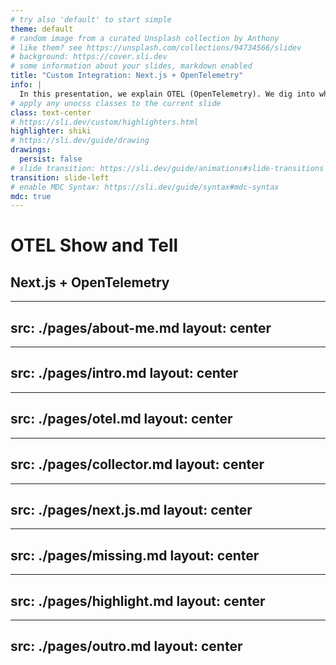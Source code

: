 ```yaml
---
# try also 'default' to start simple
theme: default
# random image from a curated Unsplash collection by Anthony
# like them? see https://unsplash.com/collections/94734566/slidev
# background: https://cover.sli.dev
# some information about your slides, markdown enabled
title: "Custom Integration: Next.js + OpenTelemetry"
info: |
  In this presentation, we explain OTEL (OpenTelemetry). We dig into what it is and why it was created. After that we show how you might integrate OTEL into your Next.js application. It might not be as simple as you think.
# apply any unocss classes to the current slide
class: text-center
# https://sli.dev/custom/highlighters.html
highlighter: shiki
# https://sli.dev/guide/drawing
drawings:
  persist: false
# slide transition: https://sli.dev/guide/animations#slide-transitions
transition: slide-left
# enable MDC Syntax: https://sli.dev/guide/syntax#mdc-syntax
mdc: true
---
```


# OTEL Show and Tell

## Next.js + OpenTelemetry

---
src: ./pages/about-me.md
layout: center
---

---
src: ./pages/intro.md
layout: center
---

---
src: ./pages/otel.md
layout: center
---

---
src: ./pages/collector.md
layout: center
---

---
src: ./pages/next.js.md
layout: center
---

---
src: ./pages/missing.md
layout: center
---

---
src: ./pages/highlight.md
layout: center
---

---
src: ./pages/outro.md
layout: center
---
